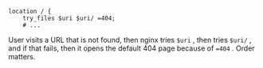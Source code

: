 ```
location / {  
    try_files $uri $uri/ =404;
    # ...
```

User visits a URL that is not found, then nginx tries `$uri` , then tries `$uri/` , and if that fails, then it opens the default 404 page because of `=404` . Order matters.

